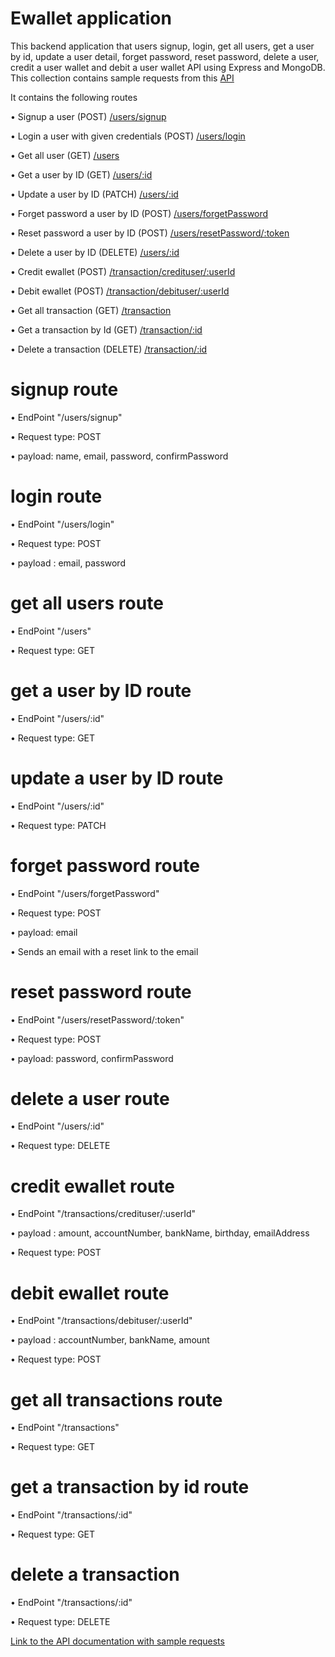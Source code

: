 # Ewallet application

This backend application that users signup, login, get all users, get a user by id, update a user detail, forget password, reset password, delete a user, credit a user wallet and debit a user wallet API  using Express and MongoDB.
This collection contains sample requests from this [API](http://localhost:8000/api/v1)

It contains the following routes

• Signup a user (POST) [/users/signup](http://localhost:8000/api/v1/users/signup)

• Login a user with given credentials (POST) [/users/login](http://localhost:8000/api/v1/users/login)

• Get all user (GET) [/users](http://localhost:8000/api/v1/users/)

• Get a user by ID (GET) [/users/:id](http://localhost:8000/api/v1/users/:id)

• Update a user by ID (PATCH) [/users/:id](http://localhost:8000/api/v1/users/:id)

• Forget password a user by ID (POST) [/users/forgetPassword](http://localhost:8000/api/v1/users/forgetPassword)

• Reset password a user by ID (POST) [/users/resetPassword/:token](http://localhost:8000/api/v1/users/resetPassword/:token)

• Delete a user by ID (DELETE) [/users/:id](http://localhost:8000/api/v1/users/:id)

• Credit ewallet (POST) [/transaction/credituser/:userId](http://localhost:8000/api/v1/transactions/credituser/:userId)

• Debit ewallet (POST) [/transaction/debituser/:userId](http://localhost:8000/api/v1/transactions/debituser/:userId)

• Get all transaction (GET) [/transaction](http://localhost:8000/api/v1/transactions)

• Get a transaction by Id (GET) [/transaction/:id](http://localhost:8000/api/v1/transactions/:id)

• Delete a transaction (DELETE) [/transaction/:id](http://localhost:8000/api/v1/transactions/:id)

# signup route

• EndPoint "/users/signup"

• Request type: POST

• payload: name, email, password, confirmPassword

# login route

• EndPoint "/users/login"

• Request type: POST

• payload :  email, password

# get all users route

• EndPoint "/users"

• Request type: GET

# get a user by ID route

• EndPoint "/users/:id"

• Request type: GET

# update a user by ID route

• EndPoint "/users/:id"

• Request type: PATCH

# forget password route

• EndPoint "/users/forgetPassword"

• Request type: POST

• payload: email

• Sends an email with a reset link to the email

# reset password route

• EndPoint "/users/resetPassword/:token"

• Request type: POST

• payload: password, confirmPassword

# delete a user route

• EndPoint "/users/:id"

• Request type: DELETE

# credit ewallet route

• EndPoint "/transactions/credituser/:userId"

• payload : amount, accountNumber, bankName, birthday, emailAddress

• Request type: POST

# debit ewallet route

• EndPoint "/transactions/debituser/:userId"

• payload : accountNumber, bankName, amount

• Request type: POST

# get all transactions route

• EndPoint "/transactions"

• Request type: GET

# get a transaction by id route

• EndPoint "/transactions/:id"

• Request type: GET

# delete a transaction

• EndPoint "/transactions/:id"

• Request type: DELETE


[Link to the API documentation with sample requests](https://documenter.getpostman.com/view/9775449/TzY6AEzc)